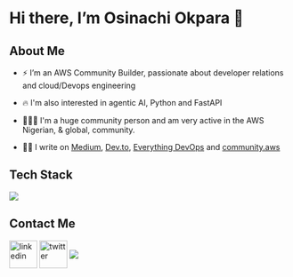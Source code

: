 # Hi there, I’m Osinachi Okpara 👋

## About Me
- ⚡ I’m an AWS Community Builder, passionate about developer relations and cloud/Devops engineering
  
- 🔥 I'm also interested in agentic AI, Python and FastAPI

- 🧑‍🤝‍🧑 I'm a huge community person and am very active in the AWS Nigerian, & global, community.

- ✍🏽 I write on <a href="https://medium.com/@sin4ch">Medium</a>, <a href="https://dev.to/sin4ch1">Dev.to</a>, <a href="https://everythingdevops.com/author/sin4ch">Everything DevOps</a> and <a href="https://community.aws/@sin4ch">community.aws</a>


<p align="center">
  <h2>Tech Stack</h2>
  <a href="https://skillicons.dev">
    <img src="https://skillicons.dev/icons?i=aws,git,github,bash,linux,ubuntu,vim,neovim,nginx,html,css,py,fastapi,docker,terraform,postgres,md,notion,vscode" />
  </a>
</p>

<p align="center">
  <h2>Contact Me</h2>
<a href="https://www.linkedin.com/in/osinachiokpara/" target="blank"><img align="center" src="https://skillicons.dev/icons?i=linkedin" alt="linkedin" height="50" width="50" /></a>
<a href="https://twitter.com/sin4ch" target="blank"><img align="center" src="https://skillicons.dev/icons?i=twitter" alt="twitter" height="50" width="50" /></a>
<a href="mailto:okparaosi17@gmail.com" target="blank"><img align="center" src="https://skillicons.dev/icons?i=gmail"></a>
</p>
                                                        
<!--
Languages: Python, Bash, YAML, HTML, CSS, HCL, JSON
AWS: EC2, Rekognition, S3, Lambda, CloudFront, Elemental MediaConvert, IAM, CloudFormation
Tools and Technologies: Git, GitHub, Docker, Nginx, Terraform, GitHub Actions, VSCode, Neovim
**sin4ch/sin4ch** is a ✨ _special_ ✨ repository because its `README.md` (this file) appears on your GitHub profile.

Here are some ideas to get you started:

- 🔭 I’m currently working on 
- 🌱 I’m currently learning ...
- 👯 I’m looking to collaborate on ...
- 🤔 I’m looking for help with ...
- 💬 Ask me about ...
- 📫 How to reach me: ...
- 😄 Pronouns: ...
- ⚡ Fun fact: ...
-->
